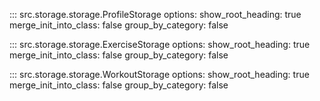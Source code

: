 ::: src.storage.storage.ProfileStorage
    options:
        show_root_heading: true
        merge_init_into_class: false
        group_by_category: false

::: src.storage.storage.ExerciseStorage
    options:
        show_root_heading: true
        merge_init_into_class: false
        group_by_category: false

::: src.storage.storage.WorkoutStorage
    options:
        show_root_heading: true
        merge_init_into_class: false
        group_by_category: false
